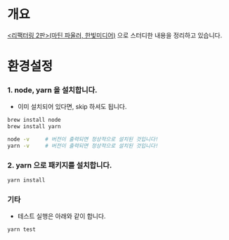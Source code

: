 # 개요
[<리팩터링 2판>(마틴 파울러, 한빛미디어)](http://www.kyobobook.co.kr/product/detailViewKor.laf?ejkGb=KOR&mallGb=KOR&barcode=9791162242742&orderClick=LAG&Kc=) 으로 스터디한 내용을 정리하고 있습니다. 

# 환경설정
### 1. node, yarn 을 설치합니다.
- 이미 설치되어 있다면, skip 하셔도 됩니다.

```sh
brew install node
brew install yarn

node -v     # 버전이 출력되면 정상적으로 설치된 것입니다!
yarn -v     # 버전이 출력되면 정상적으로 설치된 것입니다!
```

### 2. yarn 으로 패키지를 설치합니다.
```sh
yarn install
```

### 기타
- 테스트 실행은 아래와 같이 합니다.
```sh
yarn test
```